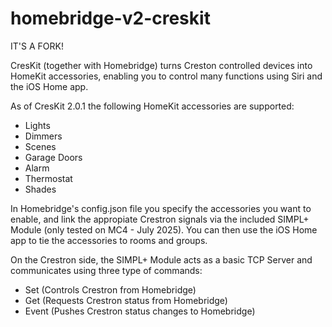 # homebridge-v2-creskit

IT'S A FORK!

CresKit (together with Homebridge) turns Creston controlled devices into HomeKit accessories, enabling you to control many functions using Siri and the iOS Home app. 

As of CresKit 2.0.1 the following HomeKit accessories are supported:

- Lights
- Dimmers
- Scenes
- Garage Doors
- Alarm
- Thermostat
- Shades

In Homebridge's config.json file you specify the accessories you want to enable, and link the appropiate Crestron signals via the included SIMPL+ Module (only tested on MC4 - July 2025). You can then use the iOS Home app to tie the accessories to rooms and groups.

On the Crestron side, the SIMPL+ Module acts as a basic TCP Server and communicates using three type of commands:

- Set (Controls Crestron from Homebridge)
- Get (Requests Crestron status from Homebridge)
- Event (Pushes Crestron status changes to Homebridge)
